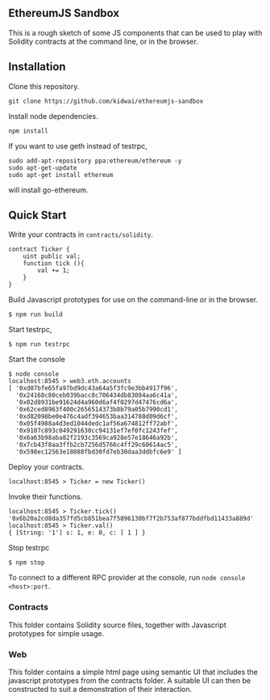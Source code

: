 ## EthereumJS Sandbox

This is a rough sketch of some JS components that can be used to play with Solidity contracts at the command line, or in the browser. 

## Installation

Clone this repository.

```
git clone https://github.com/kidwai/ethereumjs-sandbox
```

Install node dependencies.

```
npm install
```

If you want to use geth instead of testrpc,


```
sudo add-apt-repository ppa:ethereum/ethereum -y
sudo apt-get-update
sudo apt-get install ethereum
```

will install go-ethereum. 

## Quick Start

Write your contracts in `contracts/solidity`.

```
contract Ticker {
	uint public val;
	function tick (){
		val += 1;
	}
}
```

Build Javascript prototypes for use on the command-line or in the browser.

```
$ npm run build
```

Start testrpc,


```
$ npm run testrpc
```

Start the console

```
$ node console
localhost:8545 > web3.eth.accounts
[ '0xd07bfe65fa97bd9dc43a64a5f3fc9e3bb4917f96',
  '0x24168c80ceb039bacc8c706434db83084aa6c41a',
  '0x02d8931be91624d4a960d6af4f0297d47476cd6a',
  '0x62ced8963f400c2656514373b8b79a05b7990cd1',
  '0xd82098be0e476c4adf394653baa314788d09d6cf',
  '0x05f4988a4d3ed1044dedc1af56a674812ff72abf',
  '0x9107c893c049291630cc94131ef7ef0fc1243fef',
  '0x6a63b98aba82f2193c3569ca928e57e18646a92b',
  '0x7cb43f8aa3ffb2cb7256d5766c4ff29c60614ac5',
  '0x598ec12563e18088fbd30fd7eb30daa3ddbfc6e9' ]

```

Deploy your contracts.


```
localhost:8545 > Ticker = new Ticker()
```

Invoke their functions.

``` 
localhost:8545 > Ticker.tick()
'0x6b20a2cd8da357fd5cb851bea7f5896130bf7f2b753af877bddfbd11433a889d'
localhost:8545 > Ticker.val()
{ [String: '1'] s: 1, e: 0, c: [ 1 ] }
```

Stop testrpc

```
$ npm stop
```


To connect to a different RPC provider at the console, run `node console <host>:port`.

### Contracts

This folder contains Solidity source files, together with Javascript prototypes for simple usage.


### Web

This folder contains a simple html page using semantic UI that includes the javascript prototypes from the contracts folder. A suitable UI can then  be constructed to suit a demonstration of their interaction. 